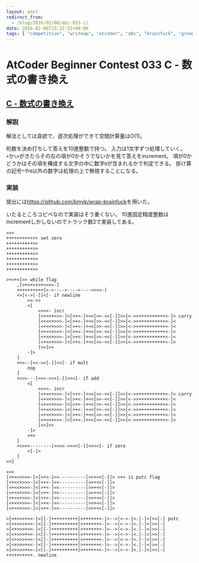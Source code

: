 ```yaml
---
layout: post
redirect_from:
  - /blog/2016/02/06/abc-033-c/
date: 2016-02-06T23:22:52+09:00
tags: [ "competitive", "writeup", "atcoder", "abc", "brainfuck", "greedy" ]
---
```


# AtCoder Beginner Contest 033 C - 数式の書き換え

## [C - 数式の書き換え](https://beta.atcoder.jp/contests/abc033/tasks/abc033_c)

### 解説

解法としては貪欲で、逐次処理ができて空間計算量は$O(1)$。

桁数を決め打ちして答えを10進整数で持つ。
入力は1文字ずつ処理していく。
`+`か`\n`がきたらその左の項が$0$かそうでないかを見て答えをincrement。
項が$0$かどうかはその項を構成する文字の中に数字`0`が含まれるかで判定できる。
掛け算の記号`*`や`0`以外の数字は処理の上で無視することになる。

### 実装

提出には<https://github.com/kmyk/wrap-brainfuck>を用いた。

いたるところコピペなので実装はそう重くない。
10進固定精度整数はincrementしかしないのでトラック数2で実装してある。

``` brainfuck
>>>
++++++++++>> set zero
++++++++++>>
++++++++++>>
++++++++++>>
++++++++++>>
++++++++++>>
++++++++++>>

>+>+<[>> while flag
    ,[>+>+>+>+<<<<-]
    ++++++++++[>->---->---->----<<<<-]
    +>[<->[-]]<[- if newline
        <<->>
        <[
            <<<<- incr
            [<+<<+>>>-]<[>+<-]+<<[>>-<<[-]]>>[<->>++++++++++<-]< carry
            [<+<<+>>>-]<[>+<-]+<<[>>-<<[-]]>>[<->>++++++++++<-]<
            [<+<<+>>>-]<[>+<-]+<<[>>-<<[-]]>>[<->>++++++++++<-]<
            [<+<<+>>>-]<[>+<-]+<<[>>-<<[-]]>>[<->>++++++++++<-]<
            [<+<<+>>>-]<[>+<-]+<<[>>-<<[-]]>>[<->>++++++++++<-]<
            [<+<<+>>>-]<[>+<-]+<<[>>-<<[-]]>>[<->>++++++++++<-]<
            [>>]>>
        -]>
    ]
    +>>--[<<->>[-]]<<[- if mult
        nop
    ]
    +>>>---[<<<->>>[-]]<<<[- if add
        <[
            <<<<- incr
            [<+<<+>>>-]<[>+<-]+<<[>>-<<[-]]>>[<->>++++++++++<-]< carry
            [<+<<+>>>-]<[>+<-]+<<[>>-<<[-]]>>[<->>++++++++++<-]<
            [<+<<+>>>-]<[>+<-]+<<[>>-<<[-]]>>[<->>++++++++++<-]<
            [<+<<+>>>-]<[>+<-]+<<[>>-<<[-]]>>[<->>++++++++++<-]<
            [<+<<+>>>-]<[>+<-]+<<[>>-<<[-]]>>[<->>++++++++++<-]<
            [<+<<+>>>-]<[>+<-]+<<[>>-<<[-]]>>[<->>++++++++++<-]<
            [>>]>>
        -]>
        <+>
    ]
    +>>>>--------[<<<<->>>>[-]]<<<<[- if zero
        <[-]>
    ]
<<]

<<<
[<+<<+>>>-]<[>+<-]<<----------[>>+<<[-]]> >+< is putc flag
[<+<<+>>>-]<[>+<-]<<----------[>>+<<[-]]>
[<+<<+>>>-]<[>+<-]<<----------[>>+<<[-]]>
[<+<<+>>>-]<[>+<-]<<----------[>>+<<[-]]>
[<+<<+>>>-]<[>+<-]<<----------[>>+<<[-]]>
[<+<<+>>>-]<[>+<-]<<----------[>>+<<[-]]>
[<+<<+>>>-]<[>+<-]<<----------[>>+<<[-]]>

>[<+>>>+<<-]<[[-]++++++++++[>++++++<-]>-->[<->-]<.[-]<]>>[-] putc
>[<+>>>+<<-]<[[-]++++++++++[>++++++<-]>-->[<->-]<.[-]<]>>[-]
>[<+>>>+<<-]<[[-]++++++++++[>++++++<-]>-->[<->-]<.[-]<]>>[-]
>[<+>>>+<<-]<[[-]++++++++++[>++++++<-]>-->[<->-]<.[-]<]>>[-]
>[<+>>>+<<-]<[[-]++++++++++[>++++++<-]>-->[<->-]<.[-]<]>>[-]
>[<+>>>+<<-]<[[-]++++++++++[>++++++<-]>-->[<->-]<.[-]<]>>[-]
>[<+>>>+<<-]<[[-]++++++++++[>++++++<-]>-->[<->-]<.[-]<]>>[-]
++++++++++. newline
```
